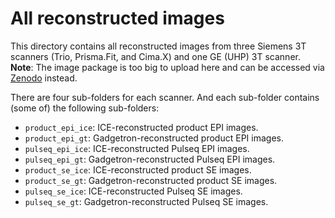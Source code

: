# All reconstructed images
This directory contains all reconstructed images from three Siemens 3T scanners (Trio, Prisma.Fit, and Cima.X) and one GE (UHP) 3T scanner.           
**Note**: The image package is too big to upload here and can be accessed via [Zenodo](https://doi.org/10.5281/zenodo.14217778) instead.             

There are four sub-folders for each scanner. And each sub-folder contains (some of) the following sub-folders:
* `product_epi_ice`: ICE-reconstructed product EPI images.
* `product_epi_gt`: Gadgetron-reconstructed product EPI images.
* `pulseq_epi_ice`: ICE-reconstructed Pulseq EPI images.
* `pulseq_epi_gt`: Gadgetron-reconstructed Pulseq EPI images.
* `product_se_ice`: ICE-reconstructed product SE images.
* `product_se_gt`: Gadgetron-reconstructed product SE images.
* `pulseq_se_ice`: ICE-reconstructed Pulseq SE images.
* `pulseq_se_gt`: Gadgetron-reconstructed Pulseq SE images.
